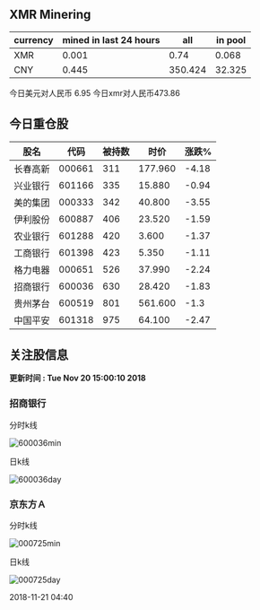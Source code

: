 ## XMR Minering

|currency|mined in last 24 hours|all|in pool|
|---|---|---|---|
|XMR|0.001|0.74|0.068|
|CNY|0.445|350.424|32.325|

今日美元对人民币 6.95	今日xmr对人民币473.86


## 今日重仓股 

|股名|代码|被持数|时价|涨跌%|
|---|---|---|---|---|
|长春高新|000661|311|177.960|-4.18|
|兴业银行|601166|335|15.880|-0.94|
|美的集团|000333|342|40.800|-3.55|
|伊利股份|600887|406|23.520|-1.59|
|农业银行|601288|420|3.600|-1.37|
|工商银行|601398|423|5.350|-1.11|
|格力电器|000651|526|37.990|-2.24|
|招商银行|600036|630|28.420|-1.83|
|贵州茅台|600519|801|561.600|-1.3|
|中国平安|601318|975|64.100|-2.47|

## 关注股信息
**更新时间 : Tue Nov 20 15:00:10 2018**
### 招商银行 
分时k线

![600036min](http://image.sinajs.cn/newchart/min/n/sh600036.gif)

日k线

![600036day](http://image.sinajs.cn/newchart/daily/n/sh600036.gif)

### 京东方Ａ 
分时k线

![000725min](http://image.sinajs.cn/newchart/min/n/sz000725.gif)

日k线

![000725day](http://image.sinajs.cn/newchart/daily/n/sz000725.gif)

2018-11-21 04:40